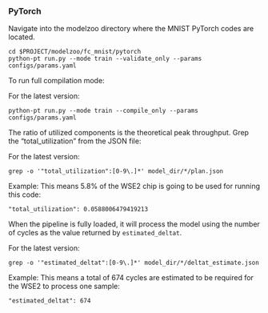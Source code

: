 

### PyTorch
Navigate into the modelzoo directory where the MNIST PyTorch codes are located.
```
cd $PROJECT/modelzoo/fc_mnist/pytorch
python-pt run.py --mode train --validate_only --params configs/params.yaml
```

To run full compilation mode:

For the latest version:
```
python-pt run.py --mode train --compile_only --params configs/params.yaml
```
The ratio of utilized components is the theoretical peak throughput. Grep the “total_utilization” from the JSON file:

For the latest version:
```
grep -o '"total_utilization":[0-9\.]*' model_dir/*/plan.json
```

Example: This means 5.8% of the WSE2 chip is going to be used for running this code:
```
"total_utilization": 0.0588006479419213
```

When the pipeline is fully loaded, it will process the model using the number of cycles as the value returned by `estimated_deltat`.

For the latest version:
```
grep -o '"estimated_deltat":[0-9\.]*' model_dir/*/deltat_estimate.json
```

Example: This means a total of 674 cycles are estimated to be required for the WSE2 to process one sample:
```
"estimated_deltat": 674
```

